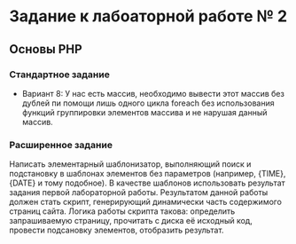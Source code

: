 # Задание к лабоаторной работе № 2
## Основы PHP

### Стандартное задание

- Вариант 8: У нас есть массив, необходимо вывести этот массив без дублей пи помощи лишь одного цикла foreach без использования функций группировки элементов массива и не нарушая данный массив.

### Расширенное задание

Написать элементарный шаблонизатор, выполняющий поиск и подстановку в шаблонах элементов без параметров (например, {TIME}, {DATE} и тому подобное). В качестве шаблонов использовать результат задания первой лабораторной работы.
Результатом данной работы должен стать скрипт, генерирующий динамически часть содержимого страниц сайта.
Логика работы скрипта такова: определить запрашиваемую страницу, прочитать с диска её исходный код, провести подсановку элементов, отобразить результат.